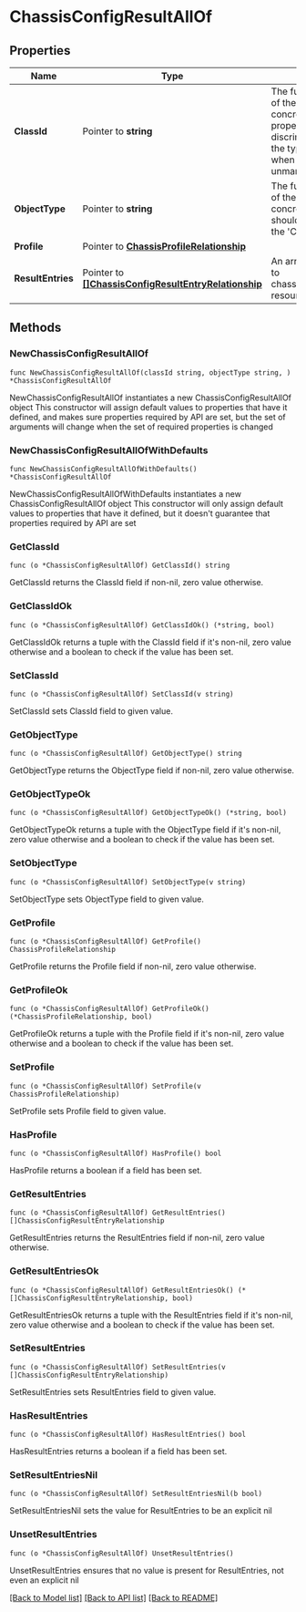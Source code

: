# ChassisConfigResultAllOf

## Properties

Name | Type | Description | Notes
------------ | ------------- | ------------- | -------------
**ClassId** | Pointer to **string** | The fully-qualified name of the instantiated, concrete type. This property is used as a discriminator to identify the type of the payload when marshaling and unmarshaling data. | [default to "chassis.ConfigResult"]
**ObjectType** | Pointer to **string** | The fully-qualified name of the instantiated, concrete type. The value should be the same as the &#39;ClassId&#39; property. | [default to "chassis.ConfigResult"]
**Profile** | Pointer to [**ChassisProfileRelationship**](chassis.Profile.Relationship.md) |  | [optional] 
**ResultEntries** | Pointer to [**[]ChassisConfigResultEntryRelationship**](chassis.ConfigResultEntry.Relationship.md) | An array of relationships to chassisConfigResultEntry resources. | [optional] 

## Methods

### NewChassisConfigResultAllOf

`func NewChassisConfigResultAllOf(classId string, objectType string, ) *ChassisConfigResultAllOf`

NewChassisConfigResultAllOf instantiates a new ChassisConfigResultAllOf object
This constructor will assign default values to properties that have it defined,
and makes sure properties required by API are set, but the set of arguments
will change when the set of required properties is changed

### NewChassisConfigResultAllOfWithDefaults

`func NewChassisConfigResultAllOfWithDefaults() *ChassisConfigResultAllOf`

NewChassisConfigResultAllOfWithDefaults instantiates a new ChassisConfigResultAllOf object
This constructor will only assign default values to properties that have it defined,
but it doesn't guarantee that properties required by API are set

### GetClassId

`func (o *ChassisConfigResultAllOf) GetClassId() string`

GetClassId returns the ClassId field if non-nil, zero value otherwise.

### GetClassIdOk

`func (o *ChassisConfigResultAllOf) GetClassIdOk() (*string, bool)`

GetClassIdOk returns a tuple with the ClassId field if it's non-nil, zero value otherwise
and a boolean to check if the value has been set.

### SetClassId

`func (o *ChassisConfigResultAllOf) SetClassId(v string)`

SetClassId sets ClassId field to given value.


### GetObjectType

`func (o *ChassisConfigResultAllOf) GetObjectType() string`

GetObjectType returns the ObjectType field if non-nil, zero value otherwise.

### GetObjectTypeOk

`func (o *ChassisConfigResultAllOf) GetObjectTypeOk() (*string, bool)`

GetObjectTypeOk returns a tuple with the ObjectType field if it's non-nil, zero value otherwise
and a boolean to check if the value has been set.

### SetObjectType

`func (o *ChassisConfigResultAllOf) SetObjectType(v string)`

SetObjectType sets ObjectType field to given value.


### GetProfile

`func (o *ChassisConfigResultAllOf) GetProfile() ChassisProfileRelationship`

GetProfile returns the Profile field if non-nil, zero value otherwise.

### GetProfileOk

`func (o *ChassisConfigResultAllOf) GetProfileOk() (*ChassisProfileRelationship, bool)`

GetProfileOk returns a tuple with the Profile field if it's non-nil, zero value otherwise
and a boolean to check if the value has been set.

### SetProfile

`func (o *ChassisConfigResultAllOf) SetProfile(v ChassisProfileRelationship)`

SetProfile sets Profile field to given value.

### HasProfile

`func (o *ChassisConfigResultAllOf) HasProfile() bool`

HasProfile returns a boolean if a field has been set.

### GetResultEntries

`func (o *ChassisConfigResultAllOf) GetResultEntries() []ChassisConfigResultEntryRelationship`

GetResultEntries returns the ResultEntries field if non-nil, zero value otherwise.

### GetResultEntriesOk

`func (o *ChassisConfigResultAllOf) GetResultEntriesOk() (*[]ChassisConfigResultEntryRelationship, bool)`

GetResultEntriesOk returns a tuple with the ResultEntries field if it's non-nil, zero value otherwise
and a boolean to check if the value has been set.

### SetResultEntries

`func (o *ChassisConfigResultAllOf) SetResultEntries(v []ChassisConfigResultEntryRelationship)`

SetResultEntries sets ResultEntries field to given value.

### HasResultEntries

`func (o *ChassisConfigResultAllOf) HasResultEntries() bool`

HasResultEntries returns a boolean if a field has been set.

### SetResultEntriesNil

`func (o *ChassisConfigResultAllOf) SetResultEntriesNil(b bool)`

 SetResultEntriesNil sets the value for ResultEntries to be an explicit nil

### UnsetResultEntries
`func (o *ChassisConfigResultAllOf) UnsetResultEntries()`

UnsetResultEntries ensures that no value is present for ResultEntries, not even an explicit nil

[[Back to Model list]](../README.md#documentation-for-models) [[Back to API list]](../README.md#documentation-for-api-endpoints) [[Back to README]](../README.md)


